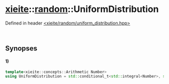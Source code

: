 # [xieite](../../xieite.md)\:\:[random](../../random.md)\:\:UniformDistribution
Defined in header [<xieite/random/uniform_distribution.hpp>](../../../include/xieite/random/uniform_distribution.hpp)

&nbsp;

## Synopses
#### 1)
```cpp
template<xieite::concepts::Arithmetic Number>
using UniformDistribution = std::conditional_t<std::integral<Number>, std::conditional_t<std::same_as<Number, bool>, std::bernoulli_distribution, std::uniform_int_distribution<Number>>, std::uniform_real_distribution<Number>>;
```

